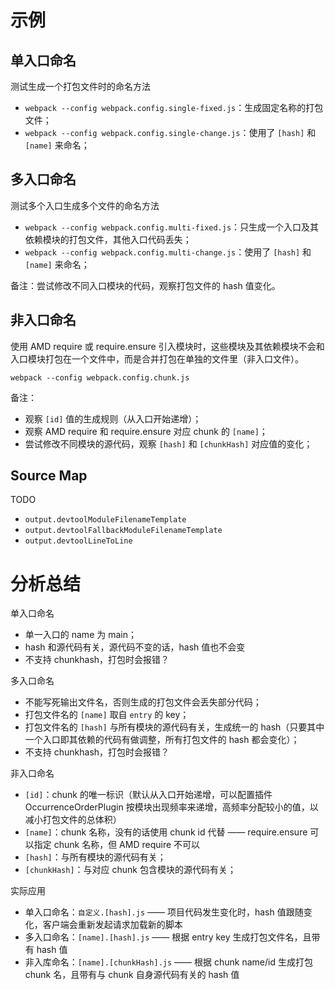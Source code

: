 # 示例
## 单入口命名
测试生成一个打包文件时的命名方法

- `webpack --config webpack.config.single-fixed.js`：生成固定名称的打包文件；
- `webpack --config webpack.config.single-change.js`：使用了 `[hash]` 和 `[name]` 来命名；

## 多入口命名
测试多个入口生成多个文件的命名方法

- `webpack --config webpack.config.multi-fixed.js`：只生成一个入口及其依赖模块的打包文件，其他入口代码丢失；
- `webpack --config webpack.config.multi-change.js`：使用了 `[hash]` 和 `[name]` 来命名；

备注：尝试修改不同入口模块的代码，观察打包文件的 hash 值变化。

## 非入口命名
使用 AMD require 或 require.ensure 引入模块时，这些模块及其依赖模块不会和入口模块打包在一个文件中，而是合并打包在单独的文件里（非入口文件）。

`webpack --config webpack.config.chunk.js`

备注：

- 观察 `[id]` 值的生成规则（从入口开始递增）； 
- 观察 AMD require 和 require.ensure 对应 chunk 的 `[name]`；
- 尝试修改不同模块的源代码，观察 `[hash]` 和 `[chunkHash]` 对应值的变化；

## Source Map
TODO

- `output.devtoolModuleFilenameTemplate`
- `output.devtoolFallbackModuleFilenameTemplate`
- `output.devtoolLineToLine`


# 分析总结
单入口命名

- 单一入口的 name 为 main；
- hash 和源代码有关，源代码不变的话，hash 值也不会变
- 不支持 chunkhash，打包时会报错？

多入口命名

- 不能写死输出文件名，否则生成的打包文件会丢失部分代码；
- 打包文件名的 `[name]` 取自 `entry` 的 key；
- 打包文件名的 `[hash]` 与所有模块的源代码有关，生成统一的 hash（只要其中一个入口即其依赖的代码有做调整，所有打包文件的 hash 都会变化）；
- 不支持 chunkhash，打包时会报错？

非入口命名

- `[id]`：chunk 的唯一标识（默认从入口开始递增，可以配置插件 OccurrenceOrderPlugin 按模块出现频率来递增，高频率分配较小的值，以减小打包文件的总体积）
- `[name]`：chunk 名称，没有的话使用 chunk id 代替 —— require.ensure 可以指定 chunk 名称，但 AMD require 不可以
- `[hash]`：与所有模块的源代码有关；
- `[chunkHash]`：与对应 chunk 包含模块的源代码有关；

实际应用

- 单入口命名：`自定义.[hash].js` —— 项目代码发生变化时，hash 值跟随变化，客户端会重新发起请求加载新的脚本
- 多入口命名：`[name].[hash].js` —— 根据 entry key 生成打包文件名，且带有 hash 值
- 非入库命名：`[name].[chunkHash].js` —— 根据 chunk name/id 生成打包 chunk 名，且带有与 chunk 自身源代码有关的 hash 值
